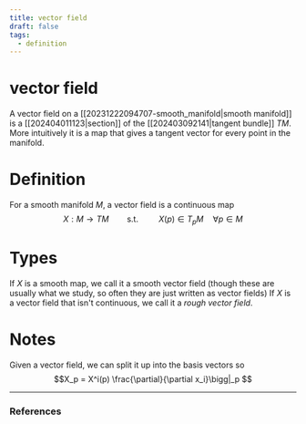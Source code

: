 ```yaml
---
title: vector field
draft: false
tags:
  - definition
---
```

# vector field
A vector field on a [[20231222094707-smooth_manifold|smooth manifold]] is a [[202404011123|section]] of the [[202403092141|tangent bundle]] $TM$. 
More intuitively it is a map that gives a tangent vector for every point in the manifold. 

# Definition
For a smooth manifold $M$, a vector field is a continuous map 
$$X: M \longrightarrow TM \qquad \text{s.t. } \qquad X(p) \in T_pM \quad \forall p \in M$$
# Types
If $X$ is a smooth map, we call it a smooth vector field (though these are usually what we study, so often they are just written as vector fields)
If $X$ is a vector field that isn't continuous, we call it a *rough vector field*. 

# Notes
Given a vector field, we can split it up into the basis vectors so
$$X_p = X^i(p) \frac{\partial}{\partial x_i}\bigg|_p $$

---
### References
